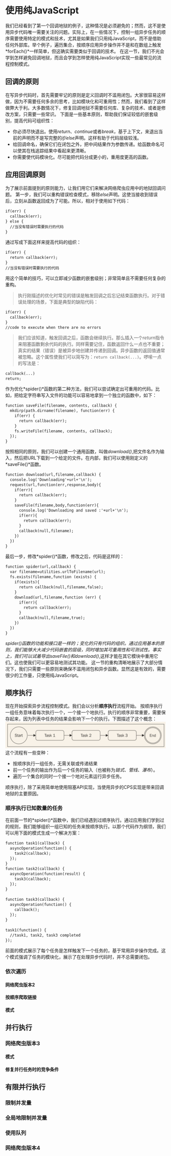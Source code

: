 # 使用纯JavaScript
我们已经看到了第一个回调地狱的例子，这种情况是必须避免的；然而，这不是使用异步代码唯一需要关注的问题。实际上，在一些情况下，控制一组异步任务的顺序需要使用特定的模式和技术，尤其是如果我们只用纯JavaScript，而不是借助任何外部库。举个例子，遍历集合，按顺序应用异步操作并不是和在数组上触发*forEach()*一样简单，但这确实需要类似于回调的技术。
在这一节，我们不光会学到怎样避免回调地狱，而且会学到怎样使用纯JavaScript实现一些最常见的流程控制模式。
## 回调的原则
在写异步代码时，首先需要牢记的原则是定义回调时不滥用闭包。大家很容易这样做，因为不需要任何多余的思考，比如模块化和可重用性；然而，我们看到了这样做弊大于利。大多数情况下，修复回调地狱不需要任何库、复杂的技术、或者是修改方案，只需要一些常识。
下面是一些基本原则，帮助我们保证较低的嵌套级别，提高代码可组织性：

* 你必须尽快退出。使用*return*、*continue*或者*break*，基于上下文，来退出当前的声明而不是写完整的*if/else*声明。这样有助于代码层级较浅。
* 给回调命名，确保它们在闭包之外，把中间结果作为参数传递。给函数命名可以使其在栈追踪结果中看起来更清晰。
* 你需要使代码模块化。尽可能把代码分成更小的，重用度更高的函数。
## 应用回调原则
为了展示前面提到的原则能力，让我们用它们来解决网络爬虫应用中的地狱回调问题。
第一步，我们可以重构错误检查模式，移除*else*声明。这使当接收到错误后，立刻从函数返回成为了可能。所以，相对于使用如下代码：

```
if(err) {
  callback(err);
} else {
  //当没有错误时需要执行的代码
}
```
通过写成下面这样来提高代码的组织：

```
if(err) {
  return callback(err);
}
//当没有错误时需要执行的代码
```
用这个简单的技巧，可以立即减少函数的嵌套级别；非常简单且不需要任何复杂的重构。

>执行刚描述的优化时常见的错误是触发回调之后忘记结束函数执行。对于错误处理的场景，下面是典型的缺陷代码：

```
if(err) {
  callback(err);
}
//code to execute when there are no errors 
```
> 我们应该知道，触发回调之后，函数会继续执行。那么插入一个*return*指令来阻塞函数剩余代码的执行。同样需要记住，函数返回什么一点也不重要；真实的结果（错误）是被异步地创建并传递到回调。异步函数的返回值通常被忽略。这个属性使我们可以简写为：`return callback(...)`。啰嗦一点的写法是：

```
callback(...)
return;
```
作为优化*spider()*函数的第二种方法，我们可以尝试确定出可重用的代码。比如，把给定字符串写入文件的功能可以容易地拿到一个独立的函数中，如下：

```
function saveFile(filename, contents, callback) {
  mkdirp(path.dirname(filename), function(err) {
    if(err) {
      return callback(err);
    }
    fs.writeFile(filename, contents, callback);
  });
} 
```
按照相同的原则，我们可以创建一个通用函数，叫做*download()*,把文件名作为输入，然后把URL下载到一个给定的文件。在内部，我们可以使用刚定义的*saveFile()*函数。

```
function download(url,filename,callback) {
  console.log('Downloading'+url+'\n');
  request(url,function(err,response,body){
    if(err){
      return callback(err);
    }
    saveFile(filename,body,function(err){
      console.log('Downloading and saved :'+url+'\n');
      if(err){
        return callback(err);
      }
      callback(null,filename);
    })
  })
}
```
最后一步，修改*spider()*函数，修改之后，代码是这样的：

```
function spider(url,callback) {
  var filename=utilities.urlToFilename(url);
  fs.exists(filename,function (exists) {
    if(exists){
      return callback(null,filename,false);
    }
    download(url,filename,function (err) {
      if(err){
        return callback(err);
      }
      callback(null,filename,true);
    })
  })
}
```
*spider()*函数的功能和接口是一样的；变化的只有代码的组织。通过应用基本的原则，我们能够大大减少代码嵌套的层级，同时增加其可重用性和可测试性。事实上，我们可以试着导出*saveFile()*和*download()*,这样才能在其它模块中重用它们。这也使我们可以更容易地测试其功能。
这一节的重构清晰地展示了大部分情况下，我们只需要一些原则来确保不滥用闭包和异步函数。显然这是有效的，需要很少的工作量，只使用纯JavaScript。
## 顺序执行
现在开始探索异步流程控制模式。我们会以分析**顺序执行**流程开始。
按顺序执行一组任务意味着每次执行一个，一个接一个地执行。执行的顺序非常重要，需要保存起来，因为列表中任务的结果会影响下一个的执行。下图描述了这个概念：
![](../images/sequential_executation_concept.png)
这个流程有一些变种：

* 按顺序执行一组任务，无需关联或传递结果
* 前一个任务的输出作为后一个任务的输入（也被称为*链式*、*管线*、*瀑布*）。
* 遍历一个集合的同时一个接一个地对元素运行异步任务。

顺序执行，除了采用简单地使用阻塞API实现，当使用异步的CPS实现是带来回调地狱的主要原因。

### 顺序执行已知数量的任务
在前面一节的*spider()*函数中，我们已经遇到过顺序执行。通过应用我们学到过的规则，我们能够组织一组已知的任务来按顺序执行。以那个代码作为纲领，我们可以用下面的模式生成一个解决方案：

```
function task1(callback) {
  asyncOperation(function() {
    task2(callback);
  });
}
function task2(callback) {
  asyncOperation(function(result) {
    task3(callback);
  });
}

function task3(callback) {
  asyncOperation(function() {
    callback();
  });
}

task1(function() {
  //task1, task2, task3 completed
});
```
前面的模式展示了每个任务是怎样触发下一个任务的，基于常用异步操作完成。这个模式强调了任务的模块化，展示了在处理异步代码时，并不总需要闭包。
### 依次遍历

#### 网络爬虫版本2

#### 按顺序爬取链接

#### 模式

## 并行执行

### 网络爬虫版本3

#### 模式

#### 修复并行任务时的竞争条件

## 有限并行执行

### 限制并发量

### 全局地限制并发量

### 使用队列

### 网络爬虫版本4




